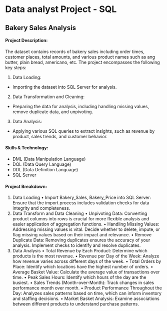 # Data analyst Project - SQL

## Bakery Sales Analysis
#### Project Description: 
  The dataset contains records of bakery sales including order times, customer places, total amounts, and various product names such as ang butter, plain bread, americano, etc. The project encompasses the following key steps:
1.	Data Loading: 
 - Importing the dataset into SQL Server for analysis.
2.	Data Transformation and Cleaning: 
 - Preparing the data for analysis, including handling missing values, remove duplicate data, and unpivoting.
3.	Data Analysis:
 - Applying various SQL queries to extract insights, such as revenue by product, sales trends, and customer behavior.
#### Skills & Technology:
-	DML (Data Manipulation Language)
-	DQL (Data Query Language)
-	DDL (Data Definition Language)
-	SQL Server
#### Project Breakdown:
1. Data Loading
 •	Import Bakery_Sales, Bakery_Price into SQL Server: Ensure that the import process includes validation checks for data integrity and completeness.
2. Data Transform and Data Cleaning
 •	Unpivoting Data: Converting product columns into rows is crucial for more flexible analysis and easier application of aggregation functions.
 •	Handling Missing Values: Addressing missing values is vital. Decide whether to delete, impute, or flag missing values based on their impact and relevance.
 •	Remove Duplicate Data: Removing duplicates ensures the accuracy of your analysis. Implement checks to identify and resolve duplicates.
3. Data Analysis
 •	Total Revenue by Each Product: Determine which products is the most revenue.
 •	Revenue per Day of the Week: Analyze how revenue varies across different days of the week.
 •	Total Orders by Place: Identify which locations have the highest number of orders.
 •	Average Basket Value: Calculate the average value of transactions over time.
 •	Peak Sales Hours: Identify which hours of the day are the busiest.
 •	Sales Trends (Month-over-Month): Track changes in sales performance month over month.
 •	Product Performance Throughout the Day: Analyzes sales patterns based on time, which can inform inventory and staffing decisions.
 •	Market Basket Analysis: Examine associations between different products to understand purchase patterns.
